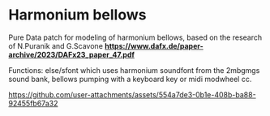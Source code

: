 # Harmonium bellows 

Pure Data patch for modeling of harmonium bellows, based on the research of N.Puranik and G.Scavone
**https://www.dafx.de/paper-archive/2023/DAFx23_paper_47.pdf**

Functions: else/sfont which uses harmonium soundfont from the 2mbgmgs sound bank, bellows pumping with a keyboard key or midi modwheel cc.

https://github.com/user-attachments/assets/554a7de3-0b1e-408b-ba88-92455fb67a32

